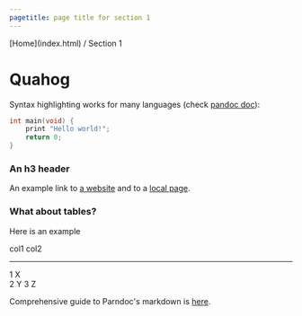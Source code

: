 ```yaml
---
pagetitle: page title for section 1
---
```


<div class="navbar">
[Home](index.html) / Section 1
</div>

# Quahog

Syntax highlighting works for many languages (check [pandoc
doc](http://pandoc.org/README.html#syntax-highlighting)):

~~~c
int main(void) {
    print "Hello world!";
    return 0;
}
~~~



### An h3 header ###

An example link to [a website](http://foo.bar) and to a [local
page](local-doc.html). 


### What about tables?  ###

Here is an example

col1  col2         
----  ------------ 
1     X      
2     Y
3     Z 


Comprehensive guide to Parndoc's markdown is
[here](http://pandoc.org/README.html#pandocs-markdown).
